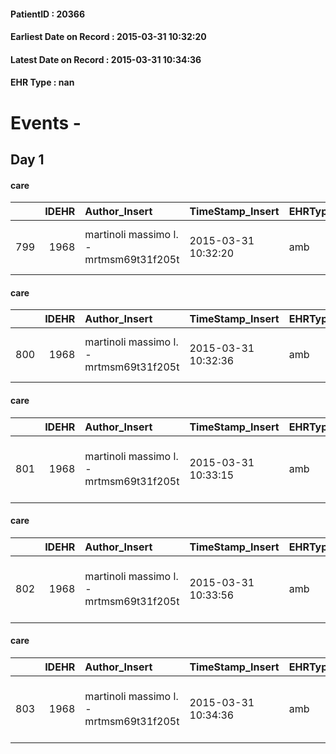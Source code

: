 
#### PatientID : 20366
#### Earliest Date on Record : 2015-03-31 10:32:20
#### Latest Date on Record : 2015-03-31 10:34:36
#### EHR Type : nan

# Events - 

## Day 1

#### care
|     |   IDEHR | Author_Insert                           | TimeStamp_Insert    | EHRType   |   PatientID |   IDGESTIONE_AUSILI |   ds_ncons |   opt_annulla_consegna | dt_Ric_consegna     | dt_ric_cons_forn    | opt_ausilio                         |
|----:|--------:|:----------------------------------------|:--------------------|:----------|------------:|--------------------:|-----------:|-----------------------:|:--------------------|:--------------------|:------------------------------------|
| 799 |    1968 | martinoli massimo l. - mrtmsm69t31f205t | 2015-03-31 10:32:20 | amb       |       20366 |                 642 |      24882 |                      1 | 2015-03-23 00:00:00 | 2015-03-23 00:00:00 | handles for getting out of bed # 15 |

#### care
|     |   IDEHR | Author_Insert                           | TimeStamp_Insert    | EHRType   |   PatientID |   IDGESTIONE_AUSILI |   ds_ncons |   opt_annulla_consegna | ds_note_x   | dt_Ric_consegna     | dt_ric_cons_forn    | opt_ausilio                         |
|----:|--------:|:----------------------------------------|:--------------------|:----------|------------:|--------------------:|-----------:|-----------------------:|:------------|:--------------------|:--------------------|:------------------------------------|
| 800 |    1968 | martinoli massimo l. - mrtmsm69t31f205t | 2015-03-31 10:32:36 | amb       |       20366 |                 643 |      24882 |                      1 | note        | 2015-03-23 00:00:00 | 2015-03-23 00:00:00 | handles for getting out of bed # 15 |

#### care
|     |   IDEHR | Author_Insert                           | TimeStamp_Insert    | EHRType   |   PatientID |   IDGESTIONE_AUSILI |   ds_ncons |   ds_nritiro |   opt_annulla_consegna | dt_Ric_consegna     | dt_ric_cons_forn    | dt_ric_ritiro       | dt_ric_ritiro_forn   | opt_ausilio                          |
|----:|--------:|:----------------------------------------|:--------------------|:----------|------------:|--------------------:|-----------:|-------------:|-----------------------:|:--------------------|:--------------------|:--------------------|:---------------------|:-------------------------------------|
| 801 |    1968 | martinoli massimo l. - mrtmsm69t31f205t | 2015-03-31 10:33:15 | amb       |       20366 |                 644 |      24889 |        24919 |                      0 | 2015-03-23 00:00:00 | 2015-03-23 00:00:00 | 2015-03-27 00:00:00 | 2015-03-27 00:00:00  | 2 tips walker 2 wheels (walker) # 10 |

#### care
|     |   IDEHR | Author_Insert                           | TimeStamp_Insert    | EHRType   |   PatientID |   IDGESTIONE_AUSILI |   ds_ncons |   opt_annulla_consegna | ds_note_x                             | dt_Ric_consegna     | dt_ric_cons_forn    | opt_ausilio                                     |
|----:|--------:|:----------------------------------------|:--------------------|:----------|------------:|--------------------:|-----------:|-----------------------:|:--------------------------------------|:--------------------|:--------------------|:------------------------------------------------|
| 802 |    1968 | martinoli massimo l. - mrtmsm69t31f205t | 2015-03-31 10:33:56 | amb       |       20366 |                 645 |      24910 |                      1 | urgent tomorrow friday march 27, 2015 | 2015-03-26 00:00:00 | 2015-03-26 00:00:00 | electronic articulated bed with side rails # 14 |

#### care
|     |   IDEHR | Author_Insert                           | TimeStamp_Insert    | EHRType   |   PatientID |   IDGESTIONE_AUSILI |   ds_ncons |   opt_annulla_consegna | ds_note_x                             | dt_Ric_consegna     | dt_ric_cons_forn    | opt_ausilio                             |
|----:|--------:|:----------------------------------------|:--------------------|:----------|------------:|--------------------:|-----------:|-----------------------:|:--------------------------------------|:--------------------|:--------------------|:----------------------------------------|
| 803 |    1968 | martinoli massimo l. - mrtmsm69t31f205t | 2015-03-31 10:34:36 | amb       |       20366 |                 646 |      24910 |                      1 | urgent tomorrow friday march 27, 2015 | 2015-03-26 00:00:00 | 2015-03-26 00:00:00 | antid air mattress with compressor # 16 |


